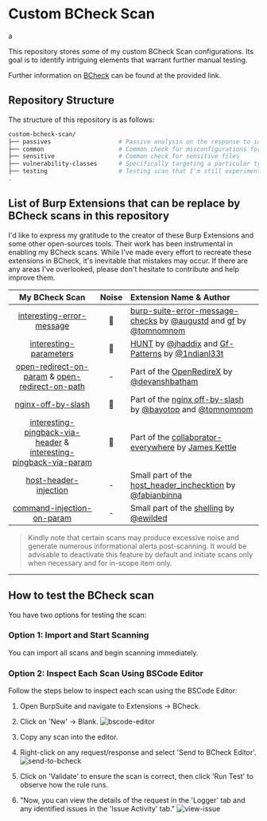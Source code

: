 # Custom BCheck Scan

a

This repository stores some of my custom BCheck Scan configurations.
Its goal is to identify intriguing elements that warrant further manual testing.

Further information on [BCheck](https://github.com/PortSwigger/BChecks) can be found at the provided link.

## Repository Structure

The structure of this repository is as follows:

```bash
custom-bcheck-scan/
├── passives                   # Passive analysis on the response to identify elements worthy of further investigation. 🧬 Be careful as certain rules may trigger excessive alerts 🧬
├── common                     # Common check for misconfigurations for specific technology/framework/language
├── sensitive                  # Common check for sensitive files
├── vulnerability-classes      # Specifically targeting a particular type of vulnerability such as sqli, xss, etc.
├── testing                    # Testing scan that I'm still experimenting with
.
```

## List of Burp Extensions that can be replace by BCheck scans in this repository

I'd like to express my gratitude to the creator of these Burp Extensions and some other open-sources tools. Their work has been instrumental in enabling my BCheck scans. While I've made every effort to recreate these extensions in BCheck, it's inevitable that mistakes may occur. If there are any areas I've overlooked, please don't hesitate to contribute and help improve them.

|      **My BCheck Scan**       |  **Noise**  |  **Extension Name & Author** |
|:-----------------------------:|:-----------:|:-----------------------------|
|[interesting-error-message](passives/interesting-error-message.bcheck) | 🚨 | [burp-suite-error-message-checks](https://github.com/augustd/burp-suite-error-message-checks) by [@augustd](https://github.com/augustd) and [gf](https://github.com/tomnomnom/gf) by [@tomnomnom](https://github.com/tomnomnom) |
|[interesting-parameters](passives/interesting-parameters.bcheck) | 🚨 | [HUNT](https://github.com/bugcrowd/HUNT) by [@jhaddix](https://github.com/jhaddix) and [Gf-Patterns](https://github.com/1ndianl33t/Gf-Patterns) by [@1ndianl33t](https://github.com/1ndianl33t) |
|[open-redirect-on-param](vulnerability-classes/open-redirect-on-param.bcheck) & [open-redirect-on-path](vulnerability-classes/open-redirect-on-path.bcheck) | - | Part of the [OpenRedireX](https://github.com/devanshbatham/OpenRedireX) by [@devanshbatham](https://github.com/devanshbatham) |
|[nginx-off-by-slash](vulnerability-classes/nginx-off-by-slash.bcheck) | 🚨 | Part of the [nginx off-by-slash](https://github.com/bayotop/off-by-slash) by [@bayotop](https://github.com/bayotop) and [@tomnomnom](https://github.com/tomnomnom) |
|[interesting-pingback-via-header](vulnerability-classes/interesting-pingback-via-header.bcheck) & [interesting-pingback-via-param](vulnerability-classes/interesting-pingback-via-param.bcheck)| 🚨 | Part of the [collaborator-everywhere](https://github.com/PortSwigger/collaborator-everywhere) by [James Kettle](https://twitter.com/albinowax) |
|[host-header-injection](vulnerability-classes/host-header-injection.bcheck)| - | Small part of the [host_header_inchecktion](https://github.com/fabianbinna/host_header_inchecktion) by [@fabianbinna](https://github.com/fabianbinna) |
|[command-injection-on-param](vulnerability-classes/command-injection-on-param.bcheck)| - | Small part of the [shelling](https://github.com/ewilded/shelling) by [@ewilded](https://github.com/ewilded) |


> Kindly note that certain scans may produce excessive noise and generate numerous informational alerts post-scanning. It would be advisable to deactivate this feature by default and initiate scans only when necessary and for in-scope item only.


***

## How to test the BCheck scan

You have two options for testing the scan:

### Option 1: Import and Start Scanning
You can import all scans and begin scanning immediately.

### Option 2: Inspect Each Scan Using BSCode Editor
Follow the steps below to inspect each scan using the BSCode Editor:

1. Open BurpSuite and navigate to Extensions -> BCheck.
2. Click on 'New' -> Blank.
   ![bscode-editor](https://github.com/j3ssie/custom-bcheck-scan/assets/23289085/022236ad-25c6-4b0b-a425-5a9ba2cda024)
3. Copy any scan into the editor.
4. Right-click on any request/response and select 'Send to BCheck Editor'.
   ![send-to-bcheck](https://github.com/j3ssie/custom-bcheck-scan/assets/23289085/7626e877-7606-468b-8159-314721d58fa9)

5. Click on 'Validate' to ensure the scan is correct, then click 'Run Test' to observe how the rule runs.

6. "Now, you can view the details of the request in the 'Logger' tab and any identified issues in the 'Issue Activity' tab."
   ![view-issue](https://github.com/j3ssie/custom-bcheck-scan/assets/23289085/b78be913-863f-41cb-9aff-bcda8db9187e)
